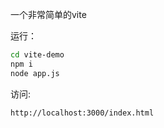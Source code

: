 一个非常简单的vite

运行：

```bash
cd vite-demo
npm i
node app.js
```

访问:

```
http://localhost:3000/index.html
```
